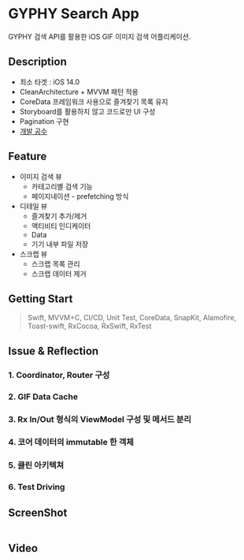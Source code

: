 # GYPHY Search App
GYPHY 검색 API를 활용한 iOS GIF 이미지 검색 어플리케이션.

## Description
+ 최소 타겟 : iOS 14.0
+ CleanArchitecture + MVVM 패턴 적용
+ CoreData 프레임워크 사용으로 즐겨찾기 목록 유지
+ Storyboard를 활용하지 않고 코드로만 UI 구성
+ Pagination 구현
+ [개발 공수]()

## Feature
+ 이미지 검색 뷰
  + 카테고리별 검색 기능
  + 페이지네이션 - prefetching 방식
+ 디테일 뷰
  + 즐겨찾기 추가/제거
  + 액티비티 인디케이터
  + Data
  + 기기 내부 파일 저장
+ 스크랩 뷰
  + 스크랩 목록 관리
  + 스크랩 데이터 제거

## Getting Start
> Swift, MVVM+C, CI/CD, Unit Test, CoreData, SnapKit, Alamofire, Toast-swift, RxCocoa, RxSwift, RxTest

## Issue & Reflection

### 1. Coordinator, Router 구성

### 2. GIF Data Cache

### 3. Rx In/Out 형식의 ViewModel 구성 및 메서드 분리

### 4. 코어 데이터의 immutable 한 객체

### 5. 클린 아키텍쳐

### 6. Test Driving

## ScreenShot
![]()

## Video
